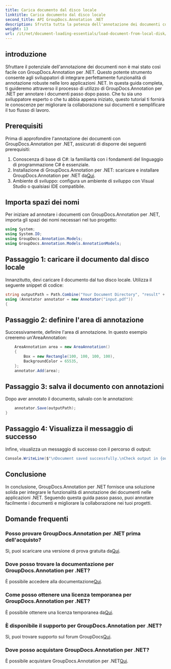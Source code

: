 ```yaml
---
title: Carica documento dal disco locale
linktitle: Carica documento dal disco locale
second_title: API GroupDocs.Annotation .NET
description: Sfrutta tutta la potenza dell'annotazione dei documenti con GroupDocs.Annotation per .NET. Integra perfettamente le funzionalità di annotazione nelle tue applicazioni .NET.
weight: 13
url: /it/net/document-loading-essentials/load-document-from-local-disk/
---
```

## introduzione
Sfruttare il potenziale dell'annotazione dei documenti non è mai stato così facile con GroupDocs.Annotation per .NET. Questo potente strumento consente agli sviluppatori di integrare perfettamente funzionalità di annotazione robuste nelle loro applicazioni .NET. In questa guida completa, ti guideremo attraverso il processo di utilizzo di GroupDocs.Annotation per .NET per annotare i documenti passo dopo passo. Che tu sia uno sviluppatore esperto o che tu abbia appena iniziato, questo tutorial ti fornirà le conoscenze per migliorare la collaborazione sui documenti e semplificare il tuo flusso di lavoro.
## Prerequisiti
Prima di approfondire l'annotazione dei documenti con GroupDocs.Annotation per .NET, assicurati di disporre dei seguenti prerequisiti:
1. Conoscenza di base di C#: la familiarità con i fondamenti del linguaggio di programmazione C# è essenziale.
2. Installazione di GroupDocs.Annotation per .NET: scaricare e installare GroupDocs.Annotation per .NET da[Qui](https://releases.groupdocs.com/annotation/net/).
3. Ambiente di sviluppo: configura un ambiente di sviluppo con Visual Studio o qualsiasi IDE compatibile.

## Importa spazi dei nomi
Per iniziare ad annotare i documenti con GroupDocs.Annotation per .NET, importa gli spazi dei nomi necessari nel tuo progetto:
```csharp
using System;
using System.IO;
using GroupDocs.Annotation.Models;
using GroupDocs.Annotation.Models.AnnotationModels;
```

## Passaggio 1: caricare il documento dal disco locale
Innanzitutto, devi caricare il documento dal tuo disco locale. Utilizza il seguente snippet di codice:
```csharp
string outputPath = Path.Combine("Your Document Directory", "result" + Path.GetExtension("input.pdf"));
using (Annotator annotator = new Annotator("input.pdf"))
{
```
## Passaggio 2: definire l'area di annotazione
Successivamente, definire l'area di annotazione. In questo esempio creeremo un'AreaAnnotation:
```csharp
    AreaAnnotation area = new AreaAnnotation()
    {
        Box = new Rectangle(100, 100, 100, 100),
        BackgroundColor = 65535,
    };
    annotator.Add(area);
```
## Passaggio 3: salva il documento con annotazioni
Dopo aver annotato il documento, salvalo con le annotazioni:
```csharp
    annotator.Save(outputPath);
}
```
## Passaggio 4: Visualizza il messaggio di successo
Infine, visualizza un messaggio di successo con il percorso di output:
```csharp
Console.WriteLine($"\nDocument saved successfully.\nCheck output in {outputPath}.");
```

## Conclusione
In conclusione, GroupDocs.Annotation per .NET fornisce una soluzione solida per integrare le funzionalità di annotazione dei documenti nelle applicazioni .NET. Seguendo questa guida passo passo, puoi annotare facilmente i documenti e migliorare la collaborazione nei tuoi progetti.
## Domande frequenti
### Posso provare GroupDocs.Annotation per .NET prima dell'acquisto?
 Sì, puoi scaricare una versione di prova gratuita da[Qui](https://releases.groupdocs.com/).
### Dove posso trovare la documentazione per GroupDocs.Annotation per .NET?
 È possibile accedere alla documentazione[Qui](https://tutorials.groupdocs.com/annotation/net/).
### Come posso ottenere una licenza temporanea per GroupDocs.Annotation per .NET?
 È possibile ottenere una licenza temporanea da[Qui](https://purchase.groupdocs.com/temporary-license/).
### È disponibile il supporto per GroupDocs.Annotation per .NET?
 Sì, puoi trovare supporto sul forum GroupDocs[Qui](https://forum.groupdocs.com/c/annotation/10).
### Dove posso acquistare GroupDocs.Annotation per .NET?
 È possibile acquistare GroupDocs.Annotation per .NET[Qui](https://purchase.groupdocs.com/buy).